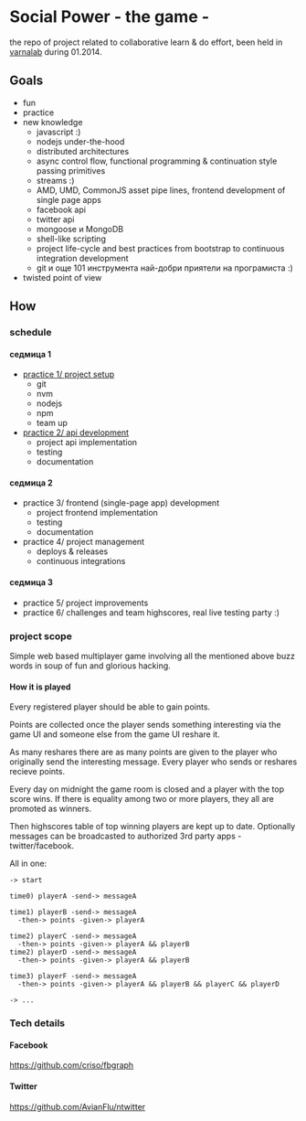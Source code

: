 # Social Power - the game -

the repo of project related to collaborative learn & do effort, been
held in [varnalab](http://varnalab.org) during 01.2014.

## Goals

* fun
* practice
* new knowledge
  + javascript :)
  + nodejs under-the-hood
  + distributed architectures
  + async control flow, functional programming & continuation style passing primitives
  + streams :)
  + AMD, UMD, CommonJS asset pipe lines, frontend development of single page apps
  + facebook api
  + twitter api
  + mongoose и MongoDB
  + shell-like scripting
  + project life-cycle and best practices from bootstrap to continuous integration development
  + git и още 101 инструмента най-добри приятели на програмиста :)
* twisted point of view

## How

### schedule

#### седмица 1
* [practice 1/ project setup](http://slid.es/outbounder/node-socialpower-class-1)
  * git
  * nvm
  * nodejs
  * npm
  * team up
* [practice 2/ api development](http://slid.es/outbounder/node-socialpower-class-2)
  * project api implementation
  * testing
  * documentation

#### седмица 2
* practice 3/ frontend (single-page app) development
  * project frontend implementation
  * testing
  * documentation
* practice 4/ project management
  * deploys & releases
  * continuous integrations

#### седмица 3
* practice 5/ project improvements
* practice 6/ challenges and team highscores, real live testing party :)

### project scope

Simple web based multiplayer game involving all the mentioned above buzz words in soup of fun and glorious hacking. 

#### How it is played

Every registered player should be able to gain points.

Points are collected once the player sends something interesting via the game UI and someone else from the game UI reshare it.

As many reshares there are as many points are given to the player who originally send the interesting message. Every player who sends or reshares recieve points.

Every day on midnight the game room is closed and a player with the top score wins. If there is equality among two or more players, they all are promoted as winners. 

Then highscores table of top winning players are kept up to date.
Optionally messages can be broadcasted to authorized 3rd party apps - twitter/facebook.

All in one:

    -> start

    time0) playerA -send-> messageA

    time1) playerB -send-> messageA
      -then-> points -given-> playerA

    time2) playerC -send-> messageA
      -then-> points -given-> playerA && playerB
    time2) playerD -send-> messageA
      -then-> points -given-> playerA && playerB

    time3) playerF -send-> messageA
      -then-> points -given-> playerA && playerB && playerC && playerD

    -> ...


### Tech details

#### Facebook
https://github.com/criso/fbgraph

#### Twitter
https://github.com/AvianFlu/ntwitter
